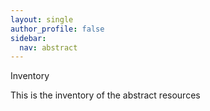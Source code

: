 ```yaml
---
layout: single
author_profile: false
sidebar:
  nav: abstract
---
```


Inventory

This is the inventory of the abstract resources
